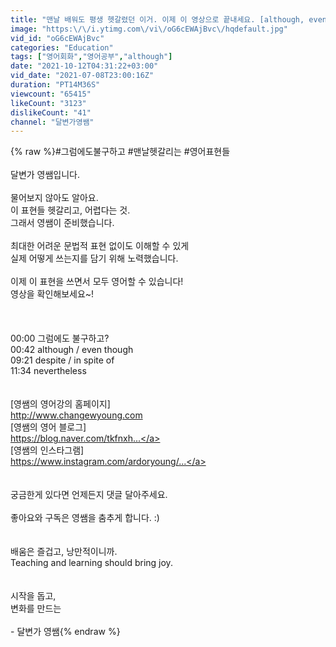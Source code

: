 ```yaml
---
title: "맨날 배워도 평생 헷갈렸던 이거. 이제 이 영상으로 끝내세요. [although, even though, despite, in spite of, nevertheless]"
image: "https:\/\/i.ytimg.com\/vi\/oG6cEWAjBvc\/hqdefault.jpg"
vid_id: "oG6cEWAjBvc"
categories: "Education"
tags: ["영어회화","영어공부","although"]
date: "2021-10-12T04:31:22+03:00"
vid_date: "2021-07-08T23:00:16Z"
duration: "PT14M36S"
viewcount: "65415"
likeCount: "3123"
dislikeCount: "41"
channel: "달변가영쌤"
---
```

{% raw %}#그럼에도불구하고 #맨날헷갈리는 #영어표현들<br /><br />달변가 영쌤입니다.<br /><br />물어보지 않아도 알아요.<br />이 표현들 헷갈리고, 어렵다는 것.<br />그래서 영쌤이 준비했습니다. <br /><br />최대한 어려운 문법적 표현 없이도 이해할 수 있게<br />실제 어떻게 쓰는지를 담기 위해 노력했습니다.<br /><br />이제 이 표현을 쓰면서 모두 영어할 수 있습니다!<br />영상을 확인해보세요~!<br /><br /><br /><br />00:00 그럼에도 불구하고? <br />00:42 although / even though<br />09:21 despite / in spite of<br />11:34 nevertheless<br /><br /><br />[영쌤의 영어강의 홈페이지]<br /><a rel="nofollow" target="blank" href="http://www.changewyoung.com​​​​​​​​​​​​">http://www.changewyoung.com​​​​​​​​​​​​</a><br />[영쌤의 영어 블로그]<br /><a rel="nofollow" target="blank" href="https://blog.naver.com/tkfnxh​​​​​​​​...">https://blog.naver.com/tkfnxh​​​​​​​​...</a><br />[영쌤의 인스타그램]<br /><a rel="nofollow" target="blank" href="https://www.instagram.com/ardoryoung/...">https://www.instagram.com/ardoryoung/...</a><br /><br /><br />궁금한게 있다면 언제든지 댓글 달아주세요. <br /><br />좋아요와 구독은 영쌤을 춤추게 합니다. :)<br /><br /><br />배움은 즐겁고, 낭만적이니까.<br />Teaching and learning should bring joy. <br /><br /><br />시작을 돕고,<br />변화를 만드는 <br /><br />- 달변가 영쌤{% endraw %}
